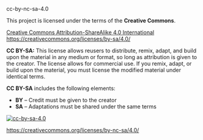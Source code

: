 cc-by-nc-sa-4.0






This project is licensed under the terms of the **Creative Commons**.

[Creative Commons Attribution-ShareAlike 4.0 International](https://creativecommons.org/licenses/by-sa/4.0/)\
<https://creativecommons.org/licenses/by-sa/4.0/>

**CC BY-SA:** This license allows reusers to distribute, remix, adapt, and build upon the material in any medium or format, so long as attribution is given to the creator. The license allows for commercial use. If you remix, adapt, or build upon the material, you must license the modified material under identical terms.

**CC BY-SA** includes the following elements:

- **BY** – Credit must be given to the creator
- **SA** – Adaptations must be shared under the same terms

[![cc-by-sa-4.0](https://mirrors.creativecommons.org/presskit/buttons/88x31/png/by-nc-sa.png)](https://creativecommons.org/licenses/by-nc-sa/4.0/)

<https://creativecommons.org/licenses/by-nc-sa/4.0/>
